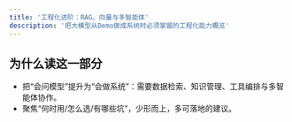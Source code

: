 ```yaml
---
title: '工程化进阶：RAG、向量与多智能体'
description: '把大模型从Demo做成系统时必须掌握的工程化能力概览'
---
```


## 为什么读这一部分

- 把“会问模型”提升为“会做系统”：需要数据检索、知识管理、工具编排与多智能体协作。
- 聚焦“何时用/怎么选/有哪些坑”，少形而上，多可落地的建议。
